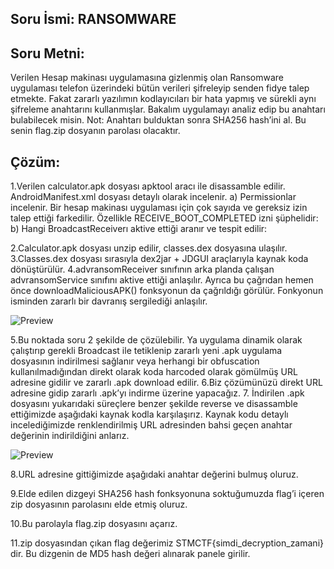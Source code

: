 
## Soru İsmi: RANSOMWARE

## Soru Metni: 

Verilen Hesap makinası uygulamasına gizlenmiş olan Ransomware uygulaması telefon üzerindeki bütün verileri şifreleyip senden fidye talep etmekte. Fakat zararlı yazılımın kodlayıcıları bir hata yapmış ve sürekli aynı şifreleme anahtarını kullanmışlar. Bakalım uygulamayı analiz edip bu anahtarı bulabilecek misin. Not: Anahtarı bulduktan sonra SHA256 hash’ini al. Bu senin flag.zip dosyanın parolası olacaktır. 

## Çözüm: 

1.Verilen calculator.apk dosyası apktool aracı ile disassamble edilir. 
AndroidManifest.xml dosyası detaylı olarak incelenir.
a) Permissionlar incelenir. Bir hesap makinası uygulaması için çok sayıda ve gereksiz izin talep ettiği farkedilir. Özellikle RECEIVE_BOOT_COMPLETED izni şüphelidir:
b) Hangi BroadcastReceiverı aktive ettiği aranır ve tespit edilir:

2.Calculator.apk dosyası unzip edilir, classes.dex dosyasına ulaşılır.
3.Classes.dex dosyası sırasıyla dex2jar + JDGUI  araçlarıyla kaynak koda dönüştürülür. 
4.advransomReceiver sınıfının arka planda çalışan advransomService sınıfını aktive ettiği anlaşılır. Ayrıca bu çağrıdan hemen önce downloadMaliciousAPK() fonksyonun da çağrıldığı görülür. Fonkyonun isminden zararlı bir davranış sergilediği anlaşılır.

![Preview](https://github.com/stmctf/stmctf17/blob/master/MOB/Ransomware/ran1.png)

5.Bu noktada soru 2 şekilde de çözülebilir. Ya uygulama dinamik olarak çalıştırıp gerekli Broadcast ile tetiklenip zararlı yeni .apk uygulama dosyasının indirilmesi sağlanır veya herhangi bir obfuscation kullanılmadığından direkt olarak koda harcoded olarak gömülmüş URL adresine gidilir ve zararlı .apk download edilir.
6.Biz çözümünüzü direkt URL adresine gidip zararlı .apk’yı indirme üzerine yapacağız.
7. İndirilen .apk dosyasını yukarıdaki süreçlere benzer şekilde reverse ve disassamble ettiğimizde aşağıdaki kaynak kodla karşılaşırız. Kaynak kodu detaylı incelediğimizde renklendirilmiş URL adresinden bahsi geçen anahtar değerinin indirildiğini anlarız.

![Preview](https://github.com/stmctf/stmctf17/blob/master/MOB/Ransomware/ran2.png)


8.URL adresine gittiğimizde aşağıdaki anahtar değerini bulmuş oluruz.

9.Elde edilen dizgeyi SHA256 hash fonksyonuna soktuğumuzda flag’i içeren zip dosyasının parolasını elde etmiş oluruz.

10.Bu parolayla flag.zip dosyasını açarız.

11.zip dosyasından çıkan flag değerimiz STMCTF{simdi_decryption_zamani} dir. Bu dizgenin de MD5 hash değeri alınarak panele girilir.
